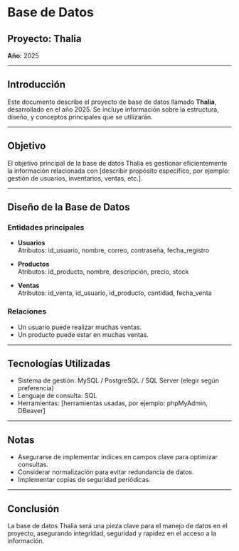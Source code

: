 
# Base de Datos

## Proyecto: Thalia  
**Año:** 2025

---

## Introducción

Este documento describe el proyecto de base de datos llamado **Thalia**, desarrollado en el año 2025. Se incluye información sobre la estructura, diseño, y conceptos principales que se utilizarán.

---

## Objetivo

El objetivo principal de la base de datos Thalia es gestionar eficientemente la información relacionada con [describir propósito específico, por ejemplo: gestión de usuarios, inventarios, ventas, etc.].

---

## Diseño de la Base de Datos

### Entidades principales

- **Usuarios**  
  Atributos: id_usuario, nombre, correo, contraseña, fecha_registro

- **Productos**  
  Atributos: id_producto, nombre, descripción, precio, stock

- **Ventas**  
  Atributos: id_venta, id_usuario, id_producto, cantidad, fecha_venta

### Relaciones

- Un usuario puede realizar muchas ventas.
- Un producto puede estar en muchas ventas.

---

## Tecnologías Utilizadas

- Sistema de gestión: MySQL / PostgreSQL / SQL Server (elegir según preferencia)
- Lenguaje de consulta: SQL
- Herramientas: [herramientas usadas, por ejemplo: phpMyAdmin, DBeaver]

---

## Notas

- Asegurarse de implementar índices en campos clave para optimizar consultas.
- Considerar normalización para evitar redundancia de datos.
- Implementar copias de seguridad periódicas.

---

## Conclusión

La base de datos Thalia será una pieza clave para el manejo de datos en el proyecto, asegurando integridad, seguridad y rapidez en el acceso a la información.



